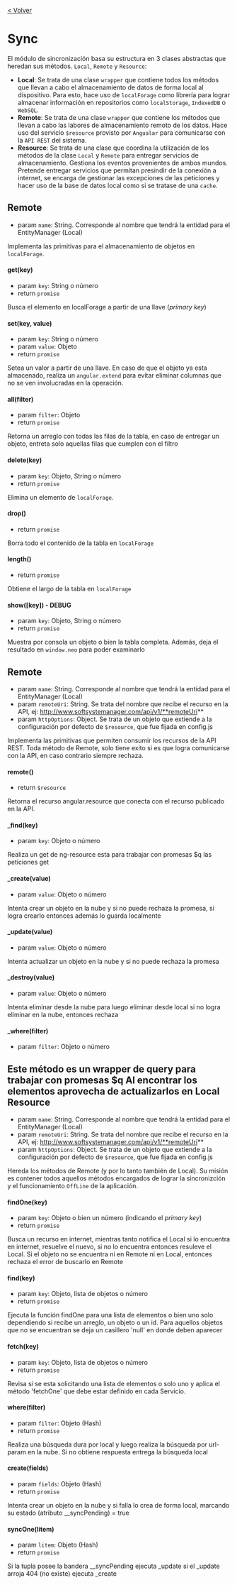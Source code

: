 [< Volver](https://github.com/mariowise/ssmanager/tree/master/mobile)

Sync
====

El módulo de sincronización basa su estructura en 3 clases abstractas que heredan sus métodos. `Local`, `Remote` y `Resource`:

* **Local**: Se trata de una clase `wrapper` que contiene todos los métodos que llevan a cabo el almacenamiento de datos de forma local al dispositivo. Para esto, hace uso de `localForage` como librería para lograr almacenar información en repositorios como `localStorage`, `IndexedDB` o `WebSQL`.
* **Remote**: Se trata de una clase `wrapper` que contiene los métodos que llevan a cabo las labores de almacenamiento remoto de los datos. Hace uso del servicio `$resource` provisto por `Angualar` para comunicarse con la `API REST` del sistema.
* **Resource**: Se trata de una clase que coordina la utilización de los métodos de la clase `Local` y `Remote` para entregar servicios de almacenamiento. Gestiona los eventos provenientes de ambos mundos. Pretende entregar servicios que permitan presindir de la conexión a internet, se encarga de gestionar las excepciones de las peticiones y hacer uso de la base de datos local como si se tratase de una `cache`.

Remote
------
* param `name`: String. Corresponde al nombre que tendrá la entidad para el EntityManager (Local)

Implementa las primitivas para el almacenamiento de objetos en `localForage`.

#### get(key)

* param `key`: String o número
* return `promise`

Busca el elemento en localForage a partir de una llave (*primary key*)

#### set(key, value)

* param `key`: String o número
* param `value`: Objeto
* return `promise`

Setea un valor a partir de una llave. En caso de que el objeto
ya esta almacenado, realiza un `angular.extend` para evitar eliminar
columnas que no se ven involucradas en la operación.

#### all(filter)

* param `filter`: Objeto
* return `promise`

Retorna un arreglo con todas las filas de la tabla, en caso de entregar
un objeto, entreta solo aquellas filas que cumplen con el filtro

#### delete(key)

* param `key`: Objeto, String o número
* return `promise`

Elimina un elemento de `localForage`.

#### drop()

* return `promise`

Borra todo el contenido de la tabla en `localForage`

#### length()

* return `promise`

Obtiene el largo de la tabla en `localForage`

#### show([key]) - DEBUG

* param `key`: Objeto, String o número
* return `promise`

Muestra por consola un objeto o bien la tabla completa. 
Además, deja el resultado en `window.neo` para poder examinarlo

Remote
------
* param `name`: String. Corresponde al nombre que tendrá la entidad para el EntityManager (Local)
* param `remoteUri`: String. Se trata del nombre que recibe el recurso en la API, ej: http://www.softsystemanager.com/api/v1/**remoteUri**
* param `httpOptions`: Object. Se trata de un objeto que extiende a la configuración por defecto de `$resource`, que fue fijada en config.js 

Implementa las primitivas que permiten consumir los recursos de la API REST.
Toda método de Remote, solo tiene exito si es que logra comunicarse con la API,
en caso contrario siempre rechaza.

#### remote()

* return `$resource`

Retorna el recurso angular.resource que conecta con
el recurso publicado en la API.

#### _find(key)


* param `key`: Objeto o número

Realiza un get de ng-resource
esta para trabajar con promesas $q las peticiones get

#### _create(value)


* param `value`: Objeto o número

Intenta crear un objeto en la nube y si no puede rechaza la promesa, si logra crearlo
entonces además lo guarda localmente

#### _update(value)


* param `value`: Objeto o número

Intenta actualizar un objeto en la nube y si no puede rechaza la promesa

#### _destroy(value)


* param `value`: Objeto o número

Intenta eliminar desde la nube para luego eliminar desde local
si no logra eliminar en la nube, entonces rechaza

#### _where(filter)


* param `filter`: Objeto o número

Este método es un wrapper de query para trabajar con promesas $q
Al encontrar los elementos aprovecha de actualizarlos en Local
Resource
--------

* param `name`: String. Corresponde al nombre que tendrá la entidad para el EntityManager (Local)
* param `remoteUri`: String. Se trata del nombre que recibe el recurso en la API, ej: http://www.softsystemanager.com/api/v1/**remoteUri**
* param `httpOptions`: Object. Se trata de un objeto que extiende a la configuración por defecto de `$resource`, que fue fijada en config.js

Hereda los métodos de Remote (y por lo tanto también de Local). Su misión
es contener todos aquellos métodos encargados de lograr la sincronizción
y el funcionamiento `OffLine` de la aplicación.

#### findOne(key)

* param `key`: Objeto o bien un número (indicando el *primary key*)
* return `promise`

Busca un recurso en internet, mientras tanto notifica el Local
si lo encuentra en internet, resuelve el nuevo, si no lo encuentra
entonces resuleve el Local. Si el objeto no se encuentra ni en Remote
ni en Local, entonces rechaza el error de buscarlo en Remote

#### find(key)

* param `key`: Objeto, lista de objetos o número 
* return `promise`

Ejecuta la función findOne para una lista de elementos o bien uno solo
dependiendo si recibe un arreglo, un objeto o un id. Para aquellos objetos 
que no se encuentran se deja un casillero 'null' en donde deben aparecer

#### fetch(key)

* param `key`: Objeto, lista de objetos o número
* return `promise`

Revisa si se esta solicitando una lista de elementos o solo uno y aplica
el método 'fetchOne' que debe estar definido en cada Servicio.

#### where(filter)

* param `filter`: Objeto (Hash)
* return `promise`

Realiza una búsqueda dura por local y luego realiza la búsqueda por
url-param en la nube. Si no obtiene respuesta entrega la búsqueda 
local

#### create(fields)

* param `fields`: Objeto (Hash)
* return `promise`

Intenta crear un objeto en la nube y si falla lo crea de forma
local, marcando su estado (atributo __syncPending) = true

#### syncOne(litem)

* param `litem`: Objeto (Hash)
* return `promise`

Si la tupla posee la bandera __syncPending ejecuta _update
si el _update arroja 404 (no existe) ejecuta _create

